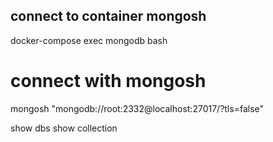 
## connect to container mongosh

docker-compose exec mongodb bash

# connect with mongosh

mongosh "mongodb://root:2332@localhost:27017/?tls=false"

show dbs
show collection

